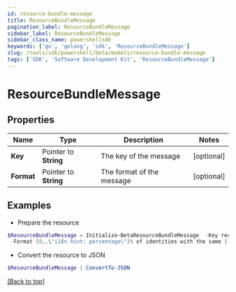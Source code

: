 ```yaml
---
id: resource-bundle-message
title: ResourceBundleMessage
pagination_label: ResourceBundleMessage
sidebar_label: ResourceBundleMessage
sidebar_class_name: powershellsdk
keywords: ['go', 'golang', 'sdk', 'ResourceBundleMessage'] 
slug: /tools/sdk/powershell/beta/models/resource-bundle-message
tags: ['SDK', 'Software Development Kit', 'ResourceBundleMessage']
---
```



# ResourceBundleMessage

## Properties

Name | Type | Description | Notes
------------ | ------------- | ------------- | -------------
**Key** |  Pointer to **String** | The key of the message | [optional] 
**Format** |  Pointer to **String** | The format of the message | [optional] 

## Examples

- Prepare the resource
```powershell
$ResourceBundleMessage = Initialize-BetaResourceBundleMessage  -Key recommender-api.V2_WEIGHT_FEATURE_PRODUCT_INTERPRETATION_LOW `
 -Format {0,,\"i18n hint: percentage\"}% of identities with the same {1,,\"i18n hint: name of category feature\"} have this access. This information had a low impact on the overall score.
```

- Convert the resource to JSON
```powershell
$ResourceBundleMessage | ConvertTo-JSON
```


[[Back to top]](#) 

